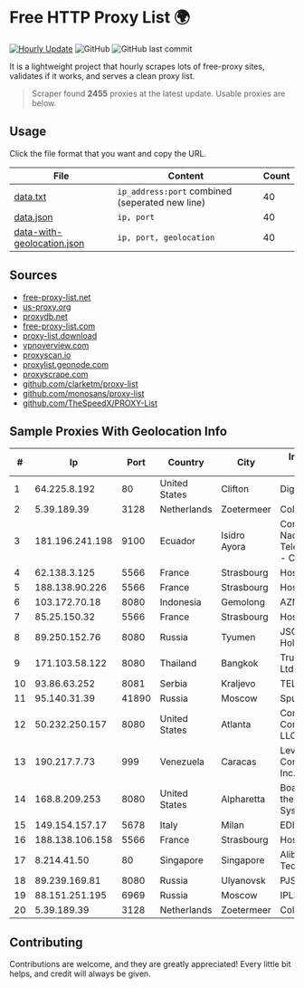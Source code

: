 
# Free HTTP Proxy List 🌍

[![Hourly Update](https://github.com/mertguvencli/http-proxy-list/actions/workflows/main.yml/badge.svg?branch=main)](https://github.com/mertguvencli/http-proxy-list/actions/workflows/main.yml)
![GitHub](https://img.shields.io/github/license/mertguvencli/http-proxy-list)
![GitHub last commit](https://img.shields.io/github/last-commit/mertguvencli/http-proxy-list)

It is a lightweight project that hourly scrapes lots of free-proxy sites, validates if it works, and serves a clean proxy list.


> Scraper found **2455** proxies at the latest update. Usable proxies are below.

## Usage

Click the file format that you want and copy the URL.


|File|Content|Count|
|----|-------|-----|
|[data.txt](https://raw.githubusercontent.com/mertguvencli/http-proxy-list/main/proxy-list/data.txt)|`ip_address:port` combined (seperated new line)|40|
|[data.json](https://raw.githubusercontent.com/mertguvencli/http-proxy-list/main/proxy-list/data.json)|`ip, port`|40|
|[data-with-geolocation.json](https://raw.githubusercontent.com/mertguvencli/http-proxy-list/main/proxy-list/data-with-geolocation.json)|`ip, port, geolocation`|40|

## Sources

* [free-proxy-list.net](https://free-proxy-list.net)
* [us-proxy.org](https://www.us-proxy.org)
* [proxydb.net](http://proxydb.net)
* [free-proxy-list.com](https://free-proxy-list.com/?page=&port=&type%5B%5D=http&type%5B%5D=https&up_time=0&search=Search)
* [proxy-list.download](https://www.proxy-list.download/HTTP)
* [vpnoverview.com](https://vpnoverview.com/privacy/anonymous-browsing/free-proxy-servers)
* [proxyscan.io](https://www.proxyscan.io)
* [proxylist.geonode.com](https://proxylist.geonode.com/api/proxy-list?limit=300&page=1&sort_by=lastChecked&sort_type=desc&protocols=http,https)
* [proxyscrape.com](https://api.proxyscrape.com/v2/?request=displayproxies&protocol=http&timeout=10000&country=all&ssl=all&anonymity=all)
* [github.com/clarketm/proxy-list](https://raw.githubusercontent.com/clarketm/proxy-list/master/proxy-list-raw.txt)
* [github.com/monosans/proxy-list](https://raw.githubusercontent.com/monosans/proxy-list/main/proxies/http.txt)
* [github.com/TheSpeedX/PROXY-List](https://raw.githubusercontent.com/TheSpeedX/PROXY-List/master/http.txt)


## Sample Proxies With Geolocation Info

|#|Ip|Port|Country|City|Internet Service Provider|
|-|--|----|-------|----|-------------------------|
|1|64.225.8.192|80|United States|Clifton|DigitalOcean, LLC|
|2|5.39.189.39|3128|Netherlands|Zoetermeer|ColoCenter b.v.|
|3|181.196.241.198|9100|Ecuador|Isidro Ayora|Corporacion Nacional De Telecomunicaciones - CNT EP|
|4|62.138.3.125|5566|France|Strasbourg|Host Europe GmbH|
|5|188.138.90.226|5566|France|Strasbourg|Host Europe GmbH|
|6|103.172.70.18|8080|Indonesia|Gemolong|AZNET|
|7|85.25.150.32|5566|France|Strasbourg|Host Europe GmbH|
|8|89.250.152.76|8080|Russia|Tyumen|JSC "ER-Telecom Holding"|
|9|171.103.58.122|8080|Thailand|Bangkok|True Internet Co., Ltd.|
|10|93.86.63.252|8081|Serbia|Kraljevo|TELEKOM-SRBIJA|
|11|95.140.31.39|41890|Russia|Moscow|Sputnik LTD|
|12|50.232.250.157|8080|United States|Atlanta|Comcast Cable Communications, LLC|
|13|190.217.7.73|999|Venezuela|Caracas|Level 3 Communications, Inc.|
|14|168.8.209.253|8080|United States|Alpharetta|Board of Regents of the University System of Georgia|
|15|149.154.157.17|5678|Italy|Milan|EDIS|
|16|188.138.106.158|5566|France|Strasbourg|Host Europe GmbH|
|17|8.214.41.50|80|Singapore|Singapore|Alibaba (US) Technology Co., Ltd.|
|18|89.239.169.81|8080|Russia|Ulyanovsk|PJSC Rostelecom|
|19|88.151.251.195|6969|Russia|Moscow|IPLS|
|20|5.39.189.39|3128|Netherlands|Zoetermeer|ColoCenter b.v.|



## Contributing

Contributions are welcome, and they are greatly appreciated! Every
little bit helps, and credit will always be given.

